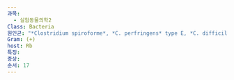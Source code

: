 ```yaml
---
과목:
  - 실험동물의학2
Class: Bacteria
원인균: "*Clostridium spiroforme*, *C. perfringens* type E, *C. difficile*"
Gram: (+)
host: Rb
특징: 
증상: 
순서: 17
---
```


